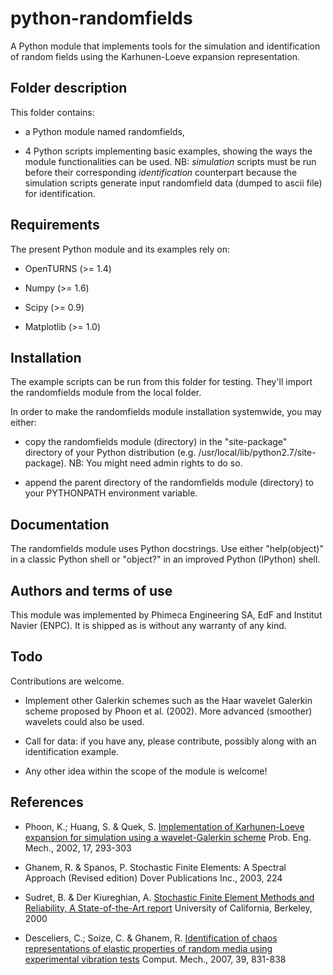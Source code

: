 python-randomfields
===================

A Python module that implements tools for the simulation and identification of
random fields using the Karhunen-Loeve expansion representation.

Folder description
------------------

This folder contains:

* a Python module named randomfields,

* 4 Python scripts implementing basic examples, showing the ways the module
  functionalities can be used.
  NB: *_simulation_* scripts must be run before their corresponding
  *_identification_* counterpart because the simulation scripts generate
  input randomfield data (dumped to ascii file) for identification.

Requirements
------------

The present Python module and its examples rely on:

* OpenTURNS (>= 1.4)

* Numpy (>= 1.6)

* Scipy (>= 0.9)

* Matplotlib (>= 1.0)

Installation
------------

The example scripts can be run from this folder for testing. They'll import the
randomfields module from the local folder.

In order to make the randomfields module installation systemwide, you may
either:

* copy the randomfields module (directory) in the "site-package" directory
  of your Python distribution (e.g. /usr/local/lib/python2.7/site-package).
  NB: You might need admin rights to do so.

* append the parent directory of the randomfields module (directory) to
  your PYTHONPATH environment variable.

Documentation
-------------

The randomfields module uses Python docstrings. Use either "help(object)" in a
classic Python shell or "object?" in an improved Python (IPython) shell.

Authors and terms of use
------------------------

This module was implemented by Phimeca Engineering SA, EdF and Institut Navier
(ENPC). It is shipped as is without any warranty of any kind.

Todo
-----

Contributions are welcome.

* Implement other Galerkin schemes such as the Haar wavelet Galerkin scheme
  proposed by Phoon et al. (2002). More advanced (smoother) wavelets could
  also be used.

* Call for data: if you have any, please contribute, possibly along with
  an identification example.

* Any other idea within the scope of the module is welcome!

References
-----------

* Phoon, K.; Huang, S. & Quek, S.
  [Implementation of Karhunen-Loeve expansion for simulation using a
  wavelet-Galerkin scheme](
  http://www.eng.nus.edu.sg/civil/people/cvepkk/JPaper_2002_vol17.pdf)
  Prob. Eng. Mech., 2002, 17, 293-303

* Ghanem, R. & Spanos, P.
  Stochastic Finite Elements: A Spectral Approach (Revised edition)
  Dover Publications Inc., 2003, 224

* Sudret, B. & Der Kiureghian, A.
  [Stochastic Finite Element Methods and Reliability, A State-of-the-Art
  report](http://www.ibk.ethz.ch/su/publications/Reports/SFE-report-Sudret.pdf>)
  University of California, Berkeley, 2000

* Desceliers, C.; Soize, C. & Ghanem, R.
  [Identification of chaos representations of elastic properties of random media
  using experimental vibration tests](
  http://hal.archives-ouvertes.fr/docs/00/68/61/50/PDF/publi-2007-CM-39_6_831-838-desceliers-soize-ghanem-preprint.pdf)
  Comput. Mech., 2007, 39, 831-838

